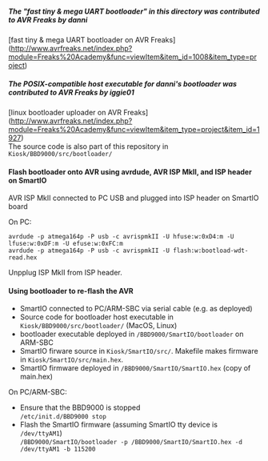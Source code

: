 ##### The "fast tiny & mega UART bootloader" in this directory was contributed to AVR Freaks by danni 
[fast tiny & mega UART bootloader on AVR Freaks] (http://www.avrfreaks.net/index.php?module=Freaks%20Academy&func=viewItem&item_id=1008&item_type=project)
##### The POSIX-compatible host executable for danni's bootloader was contributed to AVR Freaks by iggie01
[linux bootloader uploader on AVR Freaks] (http://www.avrfreaks.net/index.php?module=Freaks%20Academy&func=viewItem&item_type=project&item_id=1927)  
The source code is also part of this repository in `Kiosk/BBD9000/src/bootloader/`

#### Flash bootloader onto AVR using avrdude, AVR ISP MkII, and ISP header on SmartIO
AVR ISP MkII connected to PC USB and plugged into ISP header on SmartIO board

On PC:

    avrdude -p atmega164p -P usb -c avrispmkII -U hfuse:w:0xD4:m -U lfuse:w:0xDF:m -U efuse:w:0xFC:m
    avrdude -p atmega164p -P usb -c avrispmkII -U flash:w:bootload-wdt-read.hex

Unpplug ISP MkII from ISP header.

#### Using bootloader to re-flash the AVR
* SmartIO connected to PC/ARM-SBC via serial cable (e.g. as deployed)
* Source code for bootloader host executable in `Kiosk/BBD9000/src/bootloader/` (MacOS, Linux)
* bootloader executable deployed in `/BBD9000/SmartIO/bootloader` on ARM-SBC
* SmartIO firware source in `Kiosk/SmartIO/src/`. Makefile makes firmware in `Kiosk/SmartIO/src/main.hex`.
* SmartIO firmware deployed in `/BBD9000/SmartIO/SmartIO.hex` (copy of main.hex)


On PC/ARM-SBC:
* Ensure that the BBD9000 is stopped  
    `/etc/init.d/BBD9000 stop`
* Flash the SmartIO firmware (assuming SmartIO tty device is `/dev/ttyAM1`)  
    `/BBD9000/SmartIO/bootloader -p /BBD9000/SmartIO/SmartIO.hex -d /dev/ttyAM1 -b 115200`
